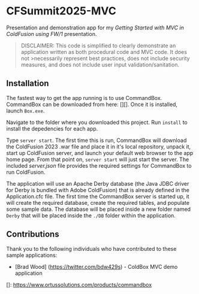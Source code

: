 # CFSummit2025-MVC
Presentation and demonstration app for my _Getting Started with MVC in ColdFusion using FW/1_ presentation.

> DISCLAIMER:
>This code is simplified to clearly demonstrate an application written as both procedural code and MVC code.  It does not >necessarily represent best practices, does not include security measures, and does not include user input validation/sanitation.

## Installation


The fastest way to get the app running is to use CommandBox. CommandBox can be downloaded from here: [][].  Once it is installed, launch `Box.exe`.

Navigate to the folder where you downloaded this project. Run `install` to install the depedencies for each app.

Type `server start`.  The first time this is run, CommandBox will download the ColdFusion 2023 .war file and place it in it's local repository, unpack it, start up ColdFusion server, and launch your default web browser to the app home page.  From that point on, `server start` will just start the server.  The included _server.json_ file provides the required settings for CommandBox to run ColdFusion.

The application will use an Apache Derby database (the Java JDBC driver for Derby is bundled with Adobe ColdFusion) that is already defined in the Application.cfc file. The first time the CommandBox server is started up, it will create the required database, create the required tables, and populate some sample data.  The database will be placed inside a new folder named `Derby` that will be placed inside the `./DB` folder within the application.

## Contributions
Thank you to the following individuals who have contributed to these sample applications:
* [Brad Wood] (https://twitter.com/bdw429s) - ColdBox MVC demo application

[]: https://www.ortussolutions.com/products/commandbox
